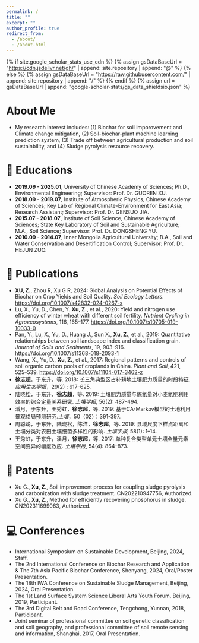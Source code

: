 ```yaml
---
permalink: /
title: ""
excerpt: ""
author_profile: true
redirect_from: 
  - /about/
  - /about.html
---
```


{% if site.google_scholar_stats_use_cdn %}
{% assign gsDataBaseUrl = "https://cdn.jsdelivr.net/gh/" | append: site.repository | append: "@" %}
{% else %}
{% assign gsDataBaseUrl = "https://raw.githubusercontent.com/" | append: site.repository | append: "/" %}
{% endif %}
{% assign url = gsDataBaseUrl | append: "google-scholar-stats/gs_data_shieldsio.json" %}

<span class='anchor' id='about-me'></span>

	
# About Me
- My research interest includes: (1) Biochar for soil imporovement and Climate change mitigation, (2) Soil-biochar-plant machine learning prediction system, (3) Trade off between agricultural production and soil sustainbility, and (4) Sludge pyrolysis resource recovery.


# 📖 Educations
- **2019.09 - 2025.01**, University of Chinese Academy of Sciences; Ph.D., Environmental Engineering; Supervisor: Prof. Dr. GUOREN XU. 
- **2018.09 - 2019.07**, Institute of Atmospheric Physics, Chinese Academy of Sciences; Key Lab of Regional Climate-Environment for East Asia; Research Assistant; Supervisor: Prof. Dr. GENSUO JIA.
- **2015.07 - 2018.07**, Institute of Soil Science, Chinese Academy of Sciences; State Key Laboratory of Soil and Sustainable Agriculture; M.A., Soil Science; Supervisor: Prof. Dr. DONGSHENG YU.
- **2010.09 - 2014.07**, Inner Mongolia Agricultural University; B.A., Soil and Water Conservation and Desertification Control; Supervisor: Prof. Dr. HEJUN ZUO.

# 📝 Publications 
- **XU, Z.**, Zhou R, Xu G R, 2024: Global Analysis on Potential Effects of Biochar on Crop Yields and Soil Quality. *Soil Ecology Letters*. https://doi.org/10.1007/s42832-024-0267-x
- Lu, X., Yu, D., Chen, Y. **Xu, Z.**, et al., 2020: Yield and nitrogen use efficiency of winter wheat with different soil fertility. *Nutrient Cycling in Agroecosystems*, 116, 165–177. https://doi.org/10.1007/s10705-019-10033-0
- Pan, Y., Lu, X., Yu, D., Huang J., Sun X., **Xu, Z.**, et al., 2019: Quantitative relationships between soil landscape index and classification grain. *Journal of Soils and Sediments*, 19, 903–916. https://doi.org/10.1007/s11368-018-2093-1
- Wang, X., Yu, D., **Xu, Z.**, et al., 2017: Regional patterns and controls of soil organic carbon pools of croplands in China. *Plant and Soil*, 421, 525–539. https://doi.org/10.1007/s11104-017-3462-z
- **徐志超**，于东升，等. 2018: 长三角典型区占补耕地土壤肥力质量的时段特征. *应用生态学报*，29(2) : 617–625.
- 陆晓松，于东升，**徐志超**，等. 2019: 土壤肥力质量与施氮量对小麦氮肥利用效率的综合定量关系研究. *土壤学报*, 56(2): 487–494.
- 潘月，于东升，王秀虹，**徐志超**，等. 2019: 基于CA-Markov模型的土地利用景观格局预测研究.*土壤*，50（02）：391-397.
- 周聪聪，于东升，陆晓松，陈洋，**徐志超**，等. 2019: 县域尺度下样点距离和土壤分类对农田土壤细菌多样性的影响. *土壤学报*, 58(1): 1–14.
- 王秀虹，于东升，潘月，**徐志超**，等. 2017: 单种复合类型单元土壤全量元素空间变异的幅度效应. *土壤学报*, 54(4): 864–873.

# 💬 Patents
- Xu G., **Xu, Z.**, Soil improvement process for coupling sludge pyrolysis and carbonization with sludge treatment. CN202210947756, Authorized.
- Xu G., **Xu, Z.**, Method for efficiently recovering phosphorus in sludge. CN202311699063, Authorized.

# 💻 Conferences
- International Symposium on Sustainable Development, Beijing, 2024, Staff.
- The 2nd International Conference on Biochar Research and Application & The 7th Asia Pacific Biochar Conference, Shenyang, 2024, Oral/Poster Presentation.
- The 18th IWA Conference on Sustainable Sludge Management, Beijing, 2024, Oral Presentation.
- The 1st Land Surface System Science Liberal Arts Youth Forum, Beijing, 2019, Participant.
- The 3rd Digital Belt and Road Conference, Tengchong, Yunnan, 2018, Participant.
- Joint seminar of professional committee on soil genetic classification and soil geography, and professional committee of soil remote sensing and information, Shanghai, 2017, Oral Presentation.
